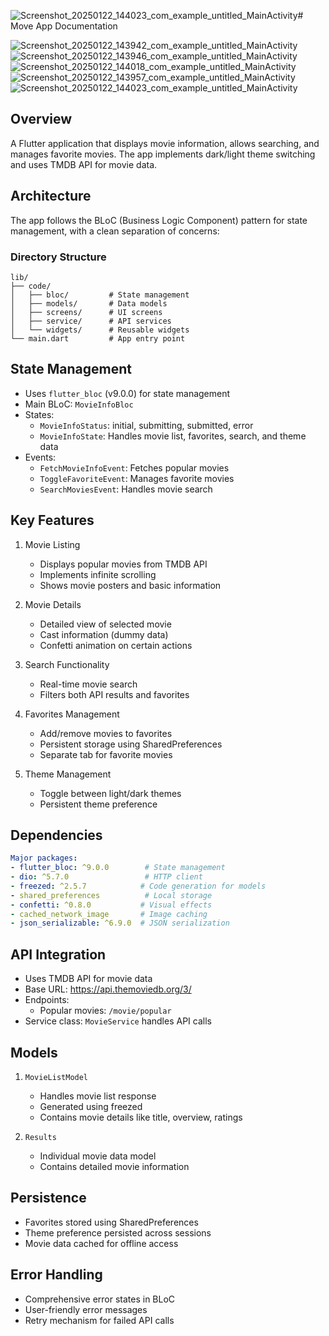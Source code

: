 ![Screenshot_20250122_144023_com_example_untitled_MainActivity](https://github.com/user-attachments/assets/b2aaf9bd-e1ea-4aaa-b23d-d964318fecc8)# Move App Documentation



![Screenshot_20250122_143942_com_example_untitled_MainActivity](https://github.com/user-attachments/assets/0dceb757-e7f7-42f8-99eb-e876ddc53109)
![Screenshot_20250122_143946_com_example_untitled_MainActivity](https://github.com/user-attachments/assets/dfaa714e-2a79-45c4-8efa-8b67a4d907c8)
![Screenshot_20250122_144018_com_example_untitled_MainActivity](https://github.com/user-attachments/assets/d17acefe-b1f6-42ea-bdfa-1d3dfd3d41b5)
![Screenshot_20250122_143957_com_example_untitled_MainActivity](https://github.com/user-attachments/assets/4526d4e6-c667-4a52-9883-493d2a62346c)
![Screenshot_20250122_144023_com_example_untitled_MainActivity](https://github.com/user-attachments/assets/d400cee1-73e0-4001-943d-3a924a9e517e)

## Overview
A Flutter application that displays movie information, allows searching, and manages favorite movies. The app implements dark/light theme switching and uses TMDB API for movie data.



## Architecture
The app follows the BLoC (Business Logic Component) pattern for state management, with a clean separation of concerns:



### Directory Structure
```
lib/
├── code/
│   ├── bloc/         # State management
│   ├── models/       # Data models
│   ├── screens/      # UI screens
│   ├── service/      # API services
│   └── widgets/      # Reusable widgets
└── main.dart         # App entry point
```



## State Management
- Uses `flutter_bloc` (v9.0.0) for state management
- Main BLoC: `MovieInfoBloc`
- States:
  - `MovieInfoStatus`: initial, submitting, submitted, error
  - `MovieInfoState`: Handles movie list, favorites, search, and theme data
- Events:
  - `FetchMovieInfoEvent`: Fetches popular movies
  - `ToggleFavoriteEvent`: Manages favorite movies
  - `SearchMoviesEvent`: Handles movie search



## Key Features
1. Movie Listing
   - Displays popular movies from TMDB API
   - Implements infinite scrolling
   - Shows movie posters and basic information



2. Movie Details
   - Detailed view of selected movie
   - Cast information (dummy data)
   - Confetti animation on certain actions



3. Search Functionality
   - Real-time movie search
   - Filters both API results and favorites



4. Favorites Management
   - Add/remove movies to favorites
   - Persistent storage using SharedPreferences
   - Separate tab for favorite movies



5. Theme Management
   - Toggle between light/dark themes
   - Persistent theme preference



## Dependencies
```yaml
Major packages:
- flutter_bloc: ^9.0.0        # State management
- dio: ^5.7.0                 # HTTP client
- freezed: ^2.5.7            # Code generation for models
- shared_preferences          # Local storage
- confetti: ^0.8.0           # Visual effects
- cached_network_image       # Image caching
- json_serializable: ^6.9.0  # JSON serialization
```



## API Integration
- Uses TMDB API for movie data
- Base URL: https://api.themoviedb.org/3/
- Endpoints:
  - Popular movies: `/movie/popular`
- Service class: `MovieService` handles API calls



## Models
1. `MovieListModel`
   - Handles movie list response
   - Generated using freezed
   - Contains movie details like title, overview, ratings



2. `Results`
   - Individual movie data model
   - Contains detailed movie information



## Persistence
- Favorites stored using SharedPreferences
- Theme preference persisted across sessions
- Movie data cached for offline access



## Error Handling
- Comprehensive error states in BLoC
- User-friendly error messages
- Retry mechanism for failed API calls
